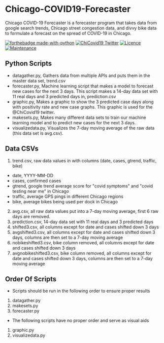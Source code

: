 # Chicago-COVID19-Forecaster
Chicago COVID-19 Forecaster is a forecaster program that takes data from google search trends, Chicago street congestion data, and divvy bike data to formulate a forecast on the spread of COVID-19 in Chicago. 

[![forthebadge made-with-python](https://img.shields.io/badge/python-%2314354C.svg?&style=for-the-badge&logo=python&logoColor=white)](https://www.python.org/)
[![ChiCovid19 Twitter](https://img.shields.io/badge/ChiCovid19-%231DA1F2.svg?&style=for-the-badge&logo=Twitter&logoColor=white)](https://twitter.com/chicovid19/)
[![Licence](https://img.shields.io/github/license/Ileriayo/markdown-badges?style=for-the-badge)](./LICENSE)
[![Maintenance](https://img.shields.io/badge/Maintained%3F-yes-green.svg?&style=for-the-badge)]()

## Python Scripts 
- datagather.py, Gathers data from multiple APIs and puts them in the master data set, trend.csv
- forecaster.py, Machine learning script that makes a model to forecast new cases for the next 3 days. This script makes a 14-day data set with 11 real days and 3 predicted days in, prediction.csv
- graphic.py, Makes a graphic to show the 3 predicted case days along with positivity rate and new case graphs. This graphic is used for the @ChiCovid19 twitter.
- makesets.py, Makes many different data sets to train our machine learning model and to predict new cases for the next 3 days. 
- visualizedata.py, Visualizes the 7-day moving average of the raw data (this data set is avg.csv).

## Data CSVs
1. trend.csv, raw data values in with columns (date, cases, gtrend, traffic, bike)
  - date, YYYY-MM-DD
  - cases, confirmed cases
  - gtrend, google trend average score for "covid symptoms" and "covid testing near me" in Chicago
  - traffic, average GPS pings in different Chicago regions
  - bike, average bikes being used per dock in Chicago
2. avg.csv, all raw data values put into a 7-day moving average, first 6 raw days are removed.
3. prediction.csv, 14-day data set with 11 real days and 3 predicted days
4. shifted3.csv, all columns except for date and cases shifted down 3 days
5. avgshifted3.csv, all columns except for date and cases shifted down 3 days, columns are then set to a 7-day moving average
6. nobikeshifted3.csv, bike column removed, all columns except for date and cases shifted down 3 days
7. avgnobikeshifted3.csv, bike column removed, all columns except for date and cases shifted down 3 days, columns are then set to a 7-day moving average

## Order Of Scripts
- Scripts should be run in the following order to ensure proper results
1. datagather.py
2. makesets.py
3. forecaster.py
- The following scripts have no proper order and serve as visual aids
1. graphic.py
2. visualizedata.py
